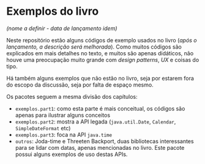 # Exemplos do livro
*(nome a definir - data de lançamento idem)*

Neste repositório estão alguns códigos de exemplo usados no livro (*após o lançamento, a descrição será melhorada*). Como muitos códigos são explicados em mais detalhes no texto, e muitos são apenas didáticos, não houve uma preocupação muito grande com *design patterns*, *UX* e coisas do tipo.

Há também alguns exemplos que não estão no livro, seja por estarem fora do escopo da discussão, seja por falta de espaço mesmo.

Os pacotes seguem a mesma divisão dos capítulos:

- `exemplos.part1`: como esta parte é mais conceitual, os códigos são apenas para ilustrar alguns conceitos
- `exemplos.part2`: mostra a API legada (`java.util.Date`, `Calendar`, `SimpleDateFormat` etc)
- `exemplos.part3`: foca na API `java.time`
- `outros`: Joda-time e Threeten Backport, duas bibliotecas interessantes para se lidar com datas, apenas mencionadas no livro. Este pacote possui alguns exemplos de uso destas APIs.
